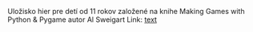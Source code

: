 Uložisko hier pre detí od 11 rokov
založené na knihe Making Games with Python & Pygame autor Al Sweigart
Link: [text](https://inventwithpython.com/pygame/)
